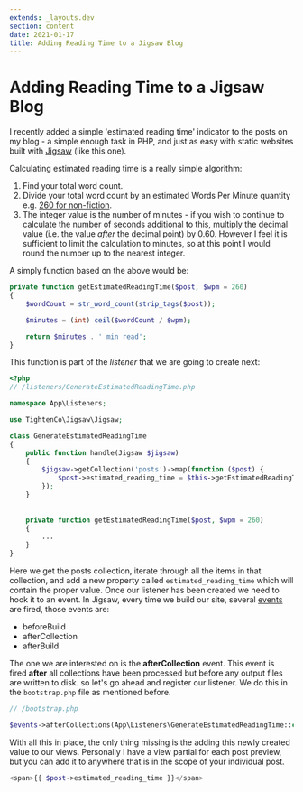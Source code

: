 ```yaml
---
extends: _layouts.dev
section: content
date: 2021-01-17
title: Adding Reading Time to a Jigsaw Blog
---
```

# Adding Reading Time to a Jigsaw Blog

I recently added a simple 'estimated reading time' indicator to the posts on my blog - a simple enough task in PHP, and just as easy with static websites built with [Jigsaw](https://jigsaw.tighten.co) (like this one).

Calculating estimated reading time is a really simple algorithm:

1. Find your total word count.
2. Divide your total word count by an estimated Words Per Minute quantity e.g. [260 for non-fiction](https://www.researchgate.net/publication/332380784_How_many_words_do_we_read_per_minute_A_review_and_meta-analysis_of_reading_rate).
3. The integer value is the number of minutes - if you wish to continue to calculate the number of seconds additional to this, multiply the decimal value (i.e. the value _after_ the decimal point) by 0.60.  However I feel it is sufficient to limit the calculation to minutes, so at this point I would round the number up to the nearest integer.

A simply function based on the above would be:

```php
private function getEstimatedReadingTime($post, $wpm = 260)
{
    $wordCount = str_word_count(strip_tags($post));

    $minutes = (int) ceil($wordCount / $wpm);

    return $minutes . ' min read';
}

```

This function is part of the _listener_ that we are going to create next:

```php
<?php
// /listeners/GenerateEstimatedReadingTime.php

namespace App\Listeners;

use TightenCo\Jigsaw\Jigsaw;

class GenerateEstimatedReadingTime
{
    public function handle(Jigsaw $jigsaw)
    {
        $jigsaw->getCollection('posts')->map(function ($post) {
            $post->estimated_reading_time = $this->getEstimatedReadingTime($post);
        });
    }
    
    
    private function getEstimatedReadingTime($post, $wpm = 260)
	{
		...
	}
}
```

Here we get the posts collection, iterate through all the items in that collection, and add a new property called `estimated_reading_time` which will contain the proper value. Once our listener has been created we need to hook it to an event. In Jigsaw, every time we build our site, several [events](https://jigsaw.tighten.co/docs/event-listeners/) are fired, those events are:

* beforeBuild
* afterCollection
* afterBuild

The one we are interested on is the **afterCollection** event. This event is fired **after** all collections have been processed but before any output files are written to disk. so let's go ahead and register our listener. We do this in the `bootstrap.php` file as mentioned before.

```php
// /bootstrap.php

$events->afterCollections(App\Listeners\GenerateEstimatedReadingTime::class);

```

With all this in place, the only thing missing is the adding this newly created value to our views. Personally I have a view partial for each post preview, but you can add it to anywhere that is in the scope of your individual post.

```php
<span>{{ $post->estimated_reading_time }}</span>
```
